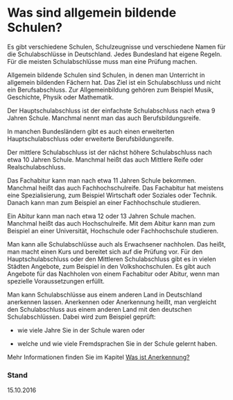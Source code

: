 # Was sind allgemein bildende Schulen?

Es gibt verschiedene Schulen, Schulzeugnisse und verschiedene Namen für die Schulabschlüsse in Deutschland. Jedes Bundesland hat eigene Regeln. Für die meisten Schulabschlüsse muss man eine Prüfung machen.

Allgemein bildende Schulen sind Schulen, in denen man Unterricht in allgemein bildenden Fächern hat. Das Ziel ist ein Schulabschluss und nicht ein Berufsabschluss. Zur Allgemeinbildung gehören zum Beispiel Musik, Geschichte, Physik oder Mathematik.

Der Hauptschulabschluss ist der einfachste Schulabschluss nach etwa 9 Jahren Schule. Manchmal nennt man das auch Berufsbildungsreife.

In manchen Bundesländern gibt es auch einen erweiterten Hauptschulabschluss oder erweiterte Berufsbildungsreife.

Der mittlere Schulabschluss ist der nächst höhere Schulabschluss nach etwa 10 Jahren Schule. Manchmal heißt das auch Mittlere Reife oder Realschulabschluss.

Das Fachabitur kann man nach etwa 11 Jahren Schule bekommen. Manchmal heißt das auch Fachhochschulreife. Das Fachabitur hat meistens eine Spezialisierung, zum Beispiel Wirtschaft oder Soziales oder Technik. Danach kann man zum Beispiel an einer Fachhochschule studieren.

Ein Abitur kann man nach etwa 12 oder 13 Jahren Schule machen. Manchmal heißt das auch Hochschulreife. Mit dem Abitur kann man zum Beispiel an einer Universität, Hochschule oder Fachhochschule studieren.

Man kann alle Schulabschlüsse auch als Erwachsener nachholen. Das heißt, man macht einen Kurs und bereitet sich auf die Prüfung vor. Für den Hauptschulabschluss oder den Mittleren Schulabschluss gibt es in vielen Städten Angebote, zum Beispiel in den Volkshochschulen. Es gibt auch Angebote für das Nachholen von einem Fachabitur oder Abitur, wenn man spezielle Voraussetzungen erfüllt.

Man kann Schulabschlüsse aus einem anderen Land in Deutschland anerkennen lassen. Anerkennen oder Anerkennung heißt, man vergleicht den Schulabschluss aus einem anderen Land mit den deutschen Schulabschlüssen. Dabei wird zum Beispiel geprüft:

* wie viele Jahre Sie in der Schule waren oder

* welche und wie viele Fremdsprachen Sie in der Schule gelernt haben.


Mehr Informationen finden Sie im Kapitel [Was ist Anerkennung?](#anerkennung)

### Stand

15.10.2016

